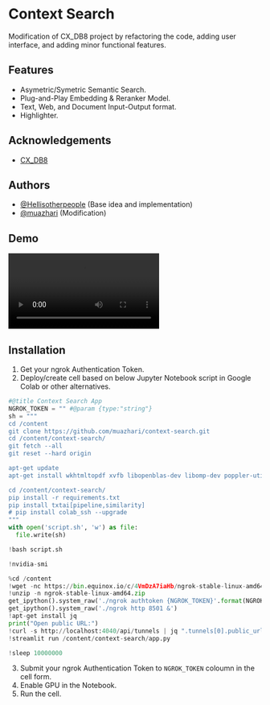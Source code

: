 
# Context Search

Modification of CX_DB8 project by refactoring the code, adding user interface, and adding minor functional features.


## Features

- Asymetric/Symetric Semantic Search.
- Plug-and-Play Embedding & Reranker Model.
- Text, Web, and Document Input-Output format.
- Highlighter.

## Acknowledgements

 - [CX_DB8](https://github.com/Hellisotherpeople/CX_DB8)

## Authors

- [@Hellisotherpeople](https://github.com/Hellisotherpeople) (Base idea and implementation)
- [@muazhari](https://github.com/muazhari) (Modification)

## Demo

![demo.mp4](https://github.com/muazhari/context-search/blob/main/demo.mp4)

## Installation

1. Get your ngrok Authentication Token.
2. Deploy/create cell based on below Jupyter Notebook script in Google Colab or other alternatives.

```python
#@title Context Search App
NGROK_TOKEN = "" #@param {type:"string"} 
sh = """
cd /content
git clone https://github.com/muazhari/context-search.git
cd /content/context-search/
git fetch --all
git reset --hard origin

apt-get update
apt-get install wkhtmltopdf xvfb libopenblas-dev libomp-dev poppler-utils

cd /content/context-search/
pip install -r requirements.txt
pip install txtai[pipeline,similarity]
# pip install colab_ssh --upgrade
"""
with open('script.sh', 'w') as file:
  file.write(sh)

!bash script.sh

!nvidia-smi

%cd /content
!wget -nc https://bin.equinox.io/c/4VmDzA7iaHb/ngrok-stable-linux-amd64.zip
!unzip -n ngrok-stable-linux-amd64.zip 
get_ipython().system_raw('./ngrok authtoken {NGROK_TOKEN}'.format(NGROK_TOKEN=NGROK_TOKEN))
get_ipython().system_raw('./ngrok http 8501 &')
!apt-get install jq
print("Open public URL:")
!curl -s http://localhost:4040/api/tunnels | jq ".tunnels[0].public_url"
!streamlit run /content/context-search/app.py

!sleep 10000000
```

3. Submit your ngrok Authentication Token to `NGROK_TOKEN` coloumn in the cell form.
4. Enable GPU in the Notebook.
5. Run the cell.


    
